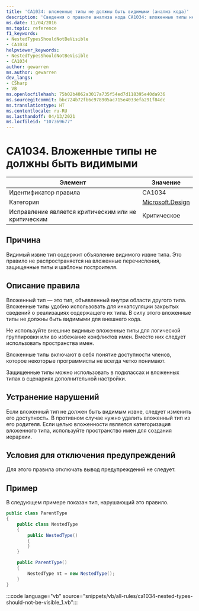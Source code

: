 ```yaml
---
title: 'CA1034: вложенные типы не должны быть видимыми (анализ кода)'
description: 'Сведения о правиле анализа кода CA1034: вложенные типы не должны быть видимыми.'
ms.date: 11/04/2016
ms.topic: reference
f1_keywords:
- NestedTypesShouldNotBeVisible
- CA1034
helpviewer_keywords:
- NestedTypesShouldNotBeVisible
- CA1034
author: gewarren
ms.author: gewarren
dev_langs:
- CSharp
- VB
ms.openlocfilehash: 75b02b4062a3017a735f54ed7d118395e40da936
ms.sourcegitcommit: bbc724b72fb6c978905ac715e4033efa291f84dc
ms.translationtype: HT
ms.contentlocale: ru-RU
ms.lasthandoff: 04/13/2021
ms.locfileid: "107369677"
---
```

# <a name="ca1034-nested-types-should-not-be-visible"></a>CA1034. Вложенные типы не должны быть видимыми

| Элемент                                     | Значение            |
|------------------------------------------|------------------|
| Идентификатор правила                                   | CA1034           |
| Категория                                 | [Microsoft.Design](design-warnings.md) |
| Исправление является критическим или не критическим | Критическое         |

## <a name="cause"></a>Причина

Видимый извне тип содержит объявление видимого извне типа. Это правило не распространяется на вложенные перечисления, защищенные типы и шаблоны построителя.

## <a name="rule-description"></a>Описание правила

Вложенный тип — это тип, объявленный внутри области другого типа. Вложенные типы удобно использовать для инкапсуляции закрытых сведений о реализациях содержащего их типа. В силу этого вложенные типы не должны быть видимыми для внешнего кода.

Не используйте внешние видимые вложенные типы для логической группировки или во избежание конфликтов имен. Вместо них следует использовать пространства имен.

Вложенные типы включают в себя понятие доступности членов, которое некоторые программисты не всегда четко понимают.

Защищенные типы можно использовать в подклассах и вложенных типах в сценариях дополнительной настройки.

## <a name="how-to-fix-violations"></a>Устранение нарушений

Если вложенный тип не должен быть видимым извне, следует изменить его доступность. В противном случае нужно удалить вложенный тип из его родителя. Если целью вложенности является категоризация вложенного типа, используйте пространство имен для создания иерархии.

## <a name="when-to-suppress-warnings"></a>Условия для отключения предупреждений

Для этого правила отключать вывод предупреждений не следует.

## <a name="example"></a>Пример

В следующем примере показан тип, нарушающий это правило.

```csharp
public class ParentType
{
    public class NestedType
    {
        public NestedType()
        {
        }
    }

    public ParentType()
    {
        NestedType nt = new NestedType();
    }
}
```

:::code language="vb" source="snippets/vb/all-rules/ca1034-nested-types-should-not-be-visible_1.vb":::
